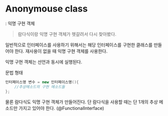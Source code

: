 # Anonymouse class

: 익명 구현 객체

> 람다식이랑 익명 구현 객체가 헷갈려서 다시 찾아봤다.

일반적으로 인터페이스를 사용하기 위해서는 해당 인터페이스를 구현한 클래스를 만들어야 한다. 재사용이 없을 때 익명 구현 객체를 사용한다.

익명 구현 객체는 선언과 동시에 실행된다. 

문법 형태

```java
인터페이스명 변수 = new 인터페이스명(){
    //추상메소드의 구현 메소드들
};
```

물론 람다식도 익명 구현 객체가 만들어진다. 단 람다식을 사용할 때는 단 1개의 추상 메소드만 가지고 있어야 한다. (@Functionallnterface)